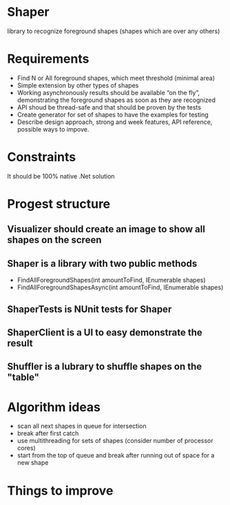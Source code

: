 # Shaper
library to recognize foreground shapes (shapes which are over any others)

# Requirements
- Find N or All foreground shapes, which meet threshold (minimal area)
- Simple extension by other types of shapes
- Working asynchronously results should be available “on the fly”, demonstrating the foreground shapes as soon as they are recognized
- API shoud be thread-safe and that should be proven by the tests
- Create generator for set of shapes to have the examples for testing
- Describe design approach, strong and week features, API reference, possible ways to impove.

# Constraints
It should be 100% native .Net solution 

# Progest structure
## Visualizer should create an image to show all shapes on the screen
## Shaper is a library with two public methods
- FindAllForegroundShapes(int amountToFind, IEnumerable<Shape> shapes)
- FindAllForegroundShapesAsync(int amountToFind, IEnumerable<Shape> shapes)
## ShaperTests is NUnit tests for Shaper
## ShaperClient is a UI to easy demonstrate the result
## Shuffler is a lubrary to shuffle shapes on the "table"

# Algorithm ideas
- scan all next shapes in queue for intersection
- break after first catch
- use multithreading for sets of shapes (consider number of processor cores)
- start from the top of queue and break after running out of space for a new shape

# Things to improve
